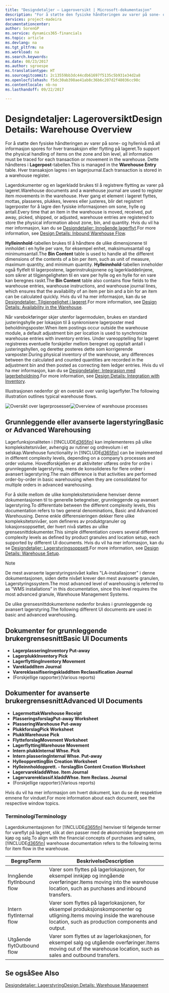 ```yaml
---
title: "Designdetaljer – Lageroversikt | Microsoft-dokumentasjon"
description: "For å støtte den fysiske håndteringen av varer på sone- og hyllenivå må all informasjon spores for hver transaksjon eller flytting på lageret. Dette håndteres i **Lagerpost**-tabellen. Hver transaksjon lagres i en lagerjournal."
services: project-madeira
documentationcenter: 
author: SorenGP
ms.service: dynamics365-financials
ms.topic: article
ms.devlang: na
ms.tgt_pltfrm: na
ms.workload: na
ms.search.keywords: 
ms.date: 08/23/2017
ms.author: sgroespe
ms.translationtype: HT
ms.sourcegitcommit: 2c13559bb3dc44cdb61697f5135c5b931e34d2a8
ms.openlocfilehash: f5dc30ab398ae41ab8c36b6c207d2f48036cc98c
ms.contentlocale: nb-no
ms.lasthandoff: 09/22/2017

---
```

# <a name="design-details-warehouse-overview"></a><span data-ttu-id="d7f3a-105">Designdetaljer: Lageroversikt</span><span class="sxs-lookup"><span data-stu-id="d7f3a-105">Design Details: Warehouse Overview</span></span>
<span data-ttu-id="d7f3a-106">For å støtte den fysiske håndteringen av varer på sone- og hyllenivå må all informasjon spores for hver transaksjon eller flytting på lageret.</span><span class="sxs-lookup"><span data-stu-id="d7f3a-106">To support the physical handling of items on the zone and bin level, all information must be traced for each transaction or movement in the warehouse.</span></span> <span data-ttu-id="d7f3a-107">Dette håndteres i **Lagerpost**-tabellen.</span><span class="sxs-lookup"><span data-stu-id="d7f3a-107">This is managed in the **Warehouse Entry** table.</span></span> <span data-ttu-id="d7f3a-108">Hver transaksjon lagres i en lagerjournal.</span><span class="sxs-lookup"><span data-stu-id="d7f3a-108">Each transaction is stored in a warehouse register.</span></span>  

<span data-ttu-id="d7f3a-109">Lagerdokumenter og en lagerkladd brukes til å registrere flytting av varer på lageret.</span><span class="sxs-lookup"><span data-stu-id="d7f3a-109">Warehouse documents and a warehouse journal are used to register item movements in the warehouse.</span></span> <span data-ttu-id="d7f3a-110">Hver gang et element i lageret flyttes, mottas, plasseres, plukkes, leveres eller justeres, blir det registrert lagerposter for å lagre den fysiske informasjonen om sone, hylle og antall.</span><span class="sxs-lookup"><span data-stu-id="d7f3a-110">Every time that an item in the warehouse is moved, received, put away, picked, shipped, or adjusted, warehouse entries are registered to store the physical information about zone, bin, and quantity.</span></span> <span data-ttu-id="d7f3a-111">Hvis du vil ha mer informasjon, kan du se [Designdetaljer: Inngående lagerflyt](design-details-outbound-warehouse-flow.md).</span><span class="sxs-lookup"><span data-stu-id="d7f3a-111">For more information, see [Design Details: Inbound Warehouse Flow](design-details-outbound-warehouse-flow.md).</span></span>  

<span data-ttu-id="d7f3a-112">**Hylleinnhold**-tabellen brukes til å håndtere de ulike dimensjonene til innholdet i en hylle per vare, for eksempel enhet, maksimumsantall og minimumsantall.</span><span class="sxs-lookup"><span data-stu-id="d7f3a-112">The **Bin Content** table is used to handle all the different dimensions of the contents of a bin per item, such as unit of measure, maximum quantity, and minimum quantity.</span></span> <span data-ttu-id="d7f3a-113">**Hylleinnhold**-tabellen inneholder også flytfelt til lagerpostene, lagerinstruksjonene og lagerkladdelinjene, som sikrer at tilgjengeligheten til en vare per hylle og en hylle for en vare kan beregnes raskt.</span><span class="sxs-lookup"><span data-stu-id="d7f3a-113">The **Bin Content** table also contains flow fields to the warehouse entries, warehouse instructions, and warehouse journal lines, which ensures that the availability of an item per bin and a bin for an item can be calculated quickly.</span></span> <span data-ttu-id="d7f3a-114">Hvis du vil ha mer informasjon, kan du se [Designdetaljer: Tilgjengelighet i lageret](design-details-availability-in-the-warehouse.md).</span><span class="sxs-lookup"><span data-stu-id="d7f3a-114">For more information, see [Design Details: Availability in the Warehouse](design-details-availability-in-the-warehouse.md).</span></span>  

<span data-ttu-id="d7f3a-115">Når varebokføringer skjer utenfor lagermodulen, brukes en standard justeringshylle per lokasjon til å synkronisere lagerposter med beholdningsposter.</span><span class="sxs-lookup"><span data-stu-id="d7f3a-115">When item postings occur outside the warehouse module, a default adjustment bin per location is used to synchronize warehouse entries with inventory entries.</span></span> <span data-ttu-id="d7f3a-116">Under vareopptelling for lageret registreres eventuelle forskjeller mellom beregnet og opptalt antall i justeringshyllen, og deretter posteres dette som korrigerende vareposter.</span><span class="sxs-lookup"><span data-stu-id="d7f3a-116">During physical inventory of the warehouse, any differences between the calculated and counted quantities are recorded in the adjustment bin and then posted as correcting item ledger entries.</span></span> <span data-ttu-id="d7f3a-117">Hvis du vil ha mer informasjon, kan du se [Designdetaljer: Integrasjon med lagerbeholdning](design-details-integration-with-inventory.md).</span><span class="sxs-lookup"><span data-stu-id="d7f3a-117">For more information, see [Design Details: Integration with Inventory](design-details-integration-with-inventory.md).</span></span>  

<span data-ttu-id="d7f3a-118">Illustrasjonen nedenfor gir en oversikt over vanlig lagerflyter.</span><span class="sxs-lookup"><span data-stu-id="d7f3a-118">The following illustration outlines typical warehouse flows.</span></span>  

<span data-ttu-id="d7f3a-119">![Oversikt over lagerprosesser](media/design_details_warehouse_management_overview.png "design_details_warehouse_management_overview")</span><span class="sxs-lookup"><span data-stu-id="d7f3a-119">![Overview of warehouse processes](media/design_details_warehouse_management_overview.png "design_details_warehouse_management_overview")</span></span>  

## <a name="basic-or-advanced-warehousing"></a><span data-ttu-id="d7f3a-120">Grunnleggende eller avanserte lagerstyring</span><span class="sxs-lookup"><span data-stu-id="d7f3a-120">Basic or Advanced Warehousing</span></span>  
<span data-ttu-id="d7f3a-121">Lagerfunksjonaliteten i [!INCLUDE[d365fin](includes/d365fin_md.md)] kan implementeres på ulike kompleksitetsnivåer, avhengig av rutiner og ordrevolum i et selskap.</span><span class="sxs-lookup"><span data-stu-id="d7f3a-121">Warehouse functionality in [!INCLUDE[d365fin](includes/d365fin_md.md)] can be implemented in different complexity levels, depending on a company’s processes and order volume.</span></span> <span data-ttu-id="d7f3a-122">Hovedforskjellen er at aktiviteter utføres ordre for ordre i grunnleggende lagerstyring, mens de konsolideres for flere ordrer i avansert lagerstyring.</span><span class="sxs-lookup"><span data-stu-id="d7f3a-122">The main difference is that activities are performed order-by-order in basic warehousing when they are consolidated for multiple orders in advanced warehousing.</span></span>  

 <span data-ttu-id="d7f3a-123">For å skille mellom de ulike kompleksitetsnivåene henviser denne dokumentasjonen til to generelle betegnelser, grunnleggende og avansert lagerstyring.</span><span class="sxs-lookup"><span data-stu-id="d7f3a-123">To differentiate between the different complexity levels, this documentation refers to two general denominations, Basic and Advanced Warehousing.</span></span> <span data-ttu-id="d7f3a-124">Denne enkle differensieringen dekker flere ulike kompleksitetsnivåer, som defineres av produktgranuler og lokasjonsoppsettet, der hvert nivå støttes av ulike grensesnittdokumenter.</span><span class="sxs-lookup"><span data-stu-id="d7f3a-124">This simple differentiation covers several different complexity levels as defined by product granules and location setup, each supported by different UI documents.</span></span> <span data-ttu-id="d7f3a-125">Hvis du vil ha mer informasjon, kan du se [Designdetaljer: Lagerstyringsoppsett](design-details-warehouse-setup.md).</span><span class="sxs-lookup"><span data-stu-id="d7f3a-125">For more information, see [Design Details: Warehouse Setup](design-details-warehouse-setup.md).</span></span>  

> [!NOTE]  
>  <span data-ttu-id="d7f3a-126">De mest avanserte lagerstyringsnivået kalles "LA-installasjoner" i denne dokumentasjonen, siden dette nivået krever den mest avanserte granulen, Lagerstyringssystem.</span><span class="sxs-lookup"><span data-stu-id="d7f3a-126">The most advanced level of warehousing is referred to as “WMS installations” in this documentation, since this level requires the most advanced granule, Warehouse Management Systems.</span></span>  

 <span data-ttu-id="d7f3a-127">De ulike grensesnittdokumentene nedenfor brukes i grunnleggende og avansert lagerstyring.</span><span class="sxs-lookup"><span data-stu-id="d7f3a-127">The following different UI documents are used in basic and advanced warehousing.</span></span>  

## <a name="basic-ui-documents"></a><span data-ttu-id="d7f3a-128">Dokumenter for grunnleggende brukergrensesnitt</span><span class="sxs-lookup"><span data-stu-id="d7f3a-128">Basic UI Documents</span></span>  

-   <span data-ttu-id="d7f3a-129">**Lagerplassering**</span><span class="sxs-lookup"><span data-stu-id="d7f3a-129">**Inventory Put-away**</span></span>  
-   <span data-ttu-id="d7f3a-130">**Lagerplukk**</span><span class="sxs-lookup"><span data-stu-id="d7f3a-130">**Inventory Pick**</span></span>  
-   <span data-ttu-id="d7f3a-131">**Lagerflytting**</span><span class="sxs-lookup"><span data-stu-id="d7f3a-131">**Inventory Movement**</span></span>  
-   <span data-ttu-id="d7f3a-132">**Varekladd**</span><span class="sxs-lookup"><span data-stu-id="d7f3a-132">**Item Journal**</span></span>  
-   <span data-ttu-id="d7f3a-133">**Varereklassifiseringskladd**</span><span class="sxs-lookup"><span data-stu-id="d7f3a-133">**Item Reclassification Journal**</span></span>  
-   <span data-ttu-id="d7f3a-134">(Forskjellige rapporter)</span><span class="sxs-lookup"><span data-stu-id="d7f3a-134">(Various reports)</span></span>  

## <a name="advanced-ui-documents"></a><span data-ttu-id="d7f3a-135">Dokumenter for avanserte brukergrensesnitt</span><span class="sxs-lookup"><span data-stu-id="d7f3a-135">Advanced UI Documents</span></span>  

-   <span data-ttu-id="d7f3a-136">**Lagermottak**</span><span class="sxs-lookup"><span data-stu-id="d7f3a-136">**Warehouse Receipt**</span></span>  
-   <span data-ttu-id="d7f3a-137">**Plasseringsforslag**</span><span class="sxs-lookup"><span data-stu-id="d7f3a-137">**Put-away Worksheet**</span></span>  
-   <span data-ttu-id="d7f3a-138">**Plassering**</span><span class="sxs-lookup"><span data-stu-id="d7f3a-138">**Warehouse Put-away**</span></span>  
-   <span data-ttu-id="d7f3a-139">**Plukkforslag**</span><span class="sxs-lookup"><span data-stu-id="d7f3a-139">**Pick Worksheet**</span></span>  
-   <span data-ttu-id="d7f3a-140">**Plukk**</span><span class="sxs-lookup"><span data-stu-id="d7f3a-140">**Warehouse Pick**</span></span>  
-   <span data-ttu-id="d7f3a-141">**Flytteforslag**</span><span class="sxs-lookup"><span data-stu-id="d7f3a-141">**Movement Worksheet**</span></span>  
-   <span data-ttu-id="d7f3a-142">**Lagerflytting**</span><span class="sxs-lookup"><span data-stu-id="d7f3a-142">**Warehouse Movement**</span></span>  
-   <span data-ttu-id="d7f3a-143">**Intern plukk**</span><span class="sxs-lookup"><span data-stu-id="d7f3a-143">**Internal Whse. Pick**</span></span>  
-   <span data-ttu-id="d7f3a-144">**Intern plassering**</span><span class="sxs-lookup"><span data-stu-id="d7f3a-144">**Internal Whse. Put-away**</span></span>  
-   <span data-ttu-id="d7f3a-145">**Hylleoppretting**</span><span class="sxs-lookup"><span data-stu-id="d7f3a-145">**Bin Creation Worksheet**</span></span>  
-   <span data-ttu-id="d7f3a-146">**Hylleinnholdopprett. - forslag**</span><span class="sxs-lookup"><span data-stu-id="d7f3a-146">**Bin Content Creation Worksheet**</span></span>  
-   <span data-ttu-id="d7f3a-147">**Lagervarekladd**</span><span class="sxs-lookup"><span data-stu-id="d7f3a-147">**Whse. Item Journal**</span></span>  
-   <span data-ttu-id="d7f3a-148">**Lagervarereklassif.kladd**</span><span class="sxs-lookup"><span data-stu-id="d7f3a-148">**Whse. Item Reclass. Journal**</span></span>  
-   <span data-ttu-id="d7f3a-149">(Forskjellige rapporter)</span><span class="sxs-lookup"><span data-stu-id="d7f3a-149">(Various reports)</span></span>  

<span data-ttu-id="d7f3a-150">Hvis du vil ha mer informasjon om hvert dokument, kan du se de respektive emnene for vinduet.</span><span class="sxs-lookup"><span data-stu-id="d7f3a-150">For more information about each document, see the respective window topics.</span></span>  

### <a name="terminology"></a><span data-ttu-id="d7f3a-151">Terminologi</span><span class="sxs-lookup"><span data-stu-id="d7f3a-151">Terminology</span></span>  
<span data-ttu-id="d7f3a-152">Lagerdokumentasjonen for [!INCLUDE[d365fin](includes/d365fin_md.md)] henviser til følgende termer for vareflyt på lageret, slik at den passer med de økonomiske begrepene om kjøp og salg.</span><span class="sxs-lookup"><span data-stu-id="d7f3a-152">To align with the financial concepts of purchases and sales, [!INCLUDE[d365fin](includes/d365fin_md.md)] warehouse documentation refers to the following terms for item flow in the warehouse.</span></span>  

|<span data-ttu-id="d7f3a-153">Begrep</span><span class="sxs-lookup"><span data-stu-id="d7f3a-153">Term</span></span>|<span data-ttu-id="d7f3a-154">Beskrivelse</span><span class="sxs-lookup"><span data-stu-id="d7f3a-154">Description</span></span>|  
|----------|---------------------------------------|  
|<span data-ttu-id="d7f3a-155">Inngående flyt</span><span class="sxs-lookup"><span data-stu-id="d7f3a-155">Inbound flow</span></span>|<span data-ttu-id="d7f3a-156">Varer som flyttes på lagerlokasjonen, for eksempel innkjøp og inngående overføringer.</span><span class="sxs-lookup"><span data-stu-id="d7f3a-156">Items moving into the warehouse location, such as purchases and inbound transfers.</span></span>|  
|<span data-ttu-id="d7f3a-157">Intern flyt</span><span class="sxs-lookup"><span data-stu-id="d7f3a-157">Internal flow</span></span>|<span data-ttu-id="d7f3a-158">Varer som flyttes på lagerlokasjonen, for eksempel produksjonskomponenter og utligning.</span><span class="sxs-lookup"><span data-stu-id="d7f3a-158">Items moving inside the warehouse location, such as production components and output.</span></span>|  
|<span data-ttu-id="d7f3a-159">Utgående flyt</span><span class="sxs-lookup"><span data-stu-id="d7f3a-159">Outbound flow</span></span>|<span data-ttu-id="d7f3a-160">Varer som flyttes ut av lagerlokasjonen, for eksempel salg og utgående overføringer.</span><span class="sxs-lookup"><span data-stu-id="d7f3a-160">Items moving out of the warehouse location, such as sales and outbound transfers.</span></span>|  

## <a name="see-also"></a><span data-ttu-id="d7f3a-161">Se også</span><span class="sxs-lookup"><span data-stu-id="d7f3a-161">See Also</span></span>  
 [<span data-ttu-id="d7f3a-162">Designdetaljer: Lagerstyring</span><span class="sxs-lookup"><span data-stu-id="d7f3a-162">Design Details: Warehouse Management</span></span>](design-details-warehouse-management.md)

